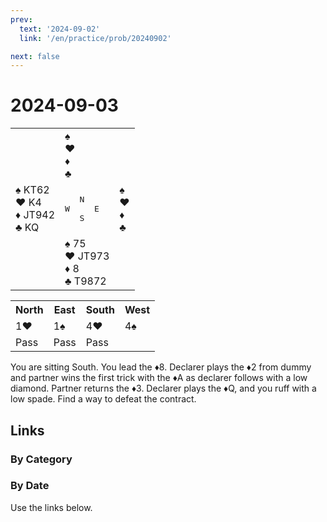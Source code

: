 ```yaml
---
prev:
  text: '2024-09-02'
  link: '/en/practice/prob/20240902'

next: false
---
```


# 2024-09-03

<table class="deal">
	<tr>
		<td></td>
		<td>♠ <br>♥ <br>♦ <br>♣ </td>
		<td></td>
	</tr>
	<tr>
		<td>♠ KT62<br>♥ K4<br>♦ JT942<br>♣ KQ</td>
		<td><pre>   N<br>W     E<br>   S</pre></td>
		<td>♠ <br>♥ <br>♦ <br>♣ </td>
	</tr>
	<tr>
		<td></td>
		<td>♠ 75<br>♥ JT973<br>♦ 8<br>♣ T9872</td>
		<td></td>
	</tr>
</table>

<table class="auction">
	<tr>
		<th>North</th>
		<th>East</th>
		<th>South</th>
		<th>West</th>
	</tr>
	<tr>
		<td>1♥</td>
		<td>1♠</td>
		<td>4♥</td>
		<td>4♠</td>
	</tr>
	<tr>
		<td>Pass</td>
		<td>Pass</td>
		<td>Pass</td>
		<td></td>
	</tr>
</table>

You are sitting South. You lead the ♦8. Declarer plays the ♦2 from dummy and partner wins the first trick with the ♦A as declarer follows with a low diamond. Partner returns the ♦3. Declarer plays the ♦Q, and you ruff with a low spade. Find a way to defeat the contract.

## Links

[<Badge type="tip" text="Check Solution"/>](/en/learning/prob/20240903)

### By Category

[<Badge type="tip" text="<--"/>](/en/practice/prob/20240829)
[<Badge type="tip" text="Calendar"/>](/en/practice/calendar/202409)
[<Badge type="info" text="-->"/>](/en/practice/prob/20240903#links)

### By Date

Use the links below.